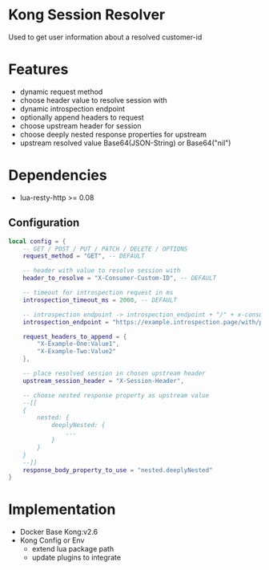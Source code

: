 Kong Session Resolver
====================

Used to get user information about a resolved customer-id

Features
=================================
  - dynamic request method
  - choose header value to resolve session with
  - dynamic introspection endpoint
  - optionally append headers to request
  - choose upstream header for session
  - choose deeply nested response properties for upstream
  - upstream resolved value Base64(JSON-String) or Base64("nil")

Dependencies
============
- lua-resty-http >= 0.08

Configuration
-------
```lua
local config = {
    -- GET / POST / PUT / PATCH / DELETE / OPTIONS
    request_method = "GET", -- DEFAULT

    -- header with value to resolve session with
    header_to_resolve = "X-Consumer-Custom-ID", -- DEFAULT

    -- timeout for introspection request in ms
    introspection_timeout_ms = 2000, -- DEFAULT

    -- introspection endpoint -> introspection_endpoint + "/" + x-consumer-custom-id
    introspection_endpoint = "https://example.introspection.page/with/path",

    request_headers_to_append = {
        "X-Example-One:Value1",
        "X-Example-Two:Value2"
    },

    -- place resolved session in chosen upstream header
    upstream_session_header = "X-Session-Header",

    -- choose nested response property as upstream value
    --[[
    {
        nested: {
            deeplyNested: {
                ...
            }
        }
    }
    --]]
    response_body_property_to_use = "nested.deeplyNested"
}
```

Implementation
===============
- Docker Base Kong:v2.6
- Kong Config or Env
    - extend lua package path
    - update plugins to integrate
